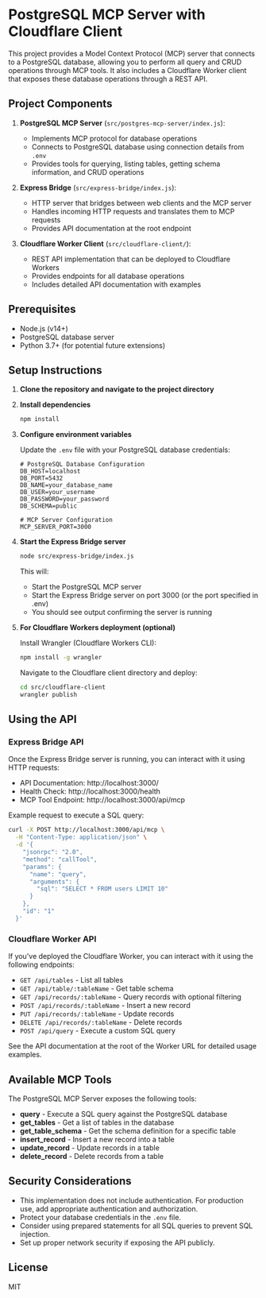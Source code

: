 # PostgreSQL MCP Server with Cloudflare Client

This project provides a Model Context Protocol (MCP) server that connects to a PostgreSQL database, allowing you to perform all query and CRUD operations through MCP tools. It also includes a Cloudflare Worker client that exposes these database operations through a REST API.

## Project Components

1. **PostgreSQL MCP Server** (`src/postgres-mcp-server/index.js`):
   - Implements MCP protocol for database operations
   - Connects to PostgreSQL database using connection details from `.env`
   - Provides tools for querying, listing tables, getting schema information, and CRUD operations

2. **Express Bridge** (`src/express-bridge/index.js`):
   - HTTP server that bridges between web clients and the MCP server
   - Handles incoming HTTP requests and translates them to MCP requests
   - Provides API documentation at the root endpoint

3. **Cloudflare Worker Client** (`src/cloudflare-client/`):
   - REST API implementation that can be deployed to Cloudflare Workers
   - Provides endpoints for all database operations
   - Includes detailed API documentation with examples

## Prerequisites

- Node.js (v14+)
- PostgreSQL database server
- Python 3.7+ (for potential future extensions)

## Setup Instructions

1. **Clone the repository and navigate to the project directory**

2. **Install dependencies**

   ```bash
   npm install
   ```

3. **Configure environment variables**

   Update the `.env` file with your PostgreSQL database credentials:

   ```
   # PostgreSQL Database Configuration
   DB_HOST=localhost
   DB_PORT=5432
   DB_NAME=your_database_name
   DB_USER=your_username
   DB_PASSWORD=your_password
   DB_SCHEMA=public

   # MCP Server Configuration
   MCP_SERVER_PORT=3000
   ```

4. **Start the Express Bridge server**

   ```bash
   node src/express-bridge/index.js
   ```

   This will:
   - Start the PostgreSQL MCP server
   - Start the Express Bridge server on port 3000 (or the port specified in .env)
   - You should see output confirming the server is running

5. **For Cloudflare Workers deployment (optional)**

   Install Wrangler (Cloudflare Workers CLI):

   ```bash
   npm install -g wrangler
   ```

   Navigate to the Cloudflare client directory and deploy:

   ```bash
   cd src/cloudflare-client
   wrangler publish
   ```

## Using the API

### Express Bridge API

Once the Express Bridge server is running, you can interact with it using HTTP requests:

- API Documentation: http://localhost:3000/
- Health Check: http://localhost:3000/health
- MCP Tool Endpoint: http://localhost:3000/api/mcp

Example request to execute a SQL query:

```bash
curl -X POST http://localhost:3000/api/mcp \
  -H "Content-Type: application/json" \
  -d '{
    "jsonrpc": "2.0",
    "method": "callTool",
    "params": {
      "name": "query",
      "arguments": {
        "sql": "SELECT * FROM users LIMIT 10"
      }
    },
    "id": "1"
  }'
```

### Cloudflare Worker API

If you've deployed the Cloudflare Worker, you can interact with it using the following endpoints:

- `GET /api/tables` - List all tables
- `GET /api/table/:tableName` - Get table schema
- `GET /api/records/:tableName` - Query records with optional filtering
- `POST /api/records/:tableName` - Insert a new record
- `PUT /api/records/:tableName` - Update records
- `DELETE /api/records/:tableName` - Delete records
- `POST /api/query` - Execute a custom SQL query

See the API documentation at the root of the Worker URL for detailed usage examples.

## Available MCP Tools

The PostgreSQL MCP Server exposes the following tools:

- **query** - Execute a SQL query against the PostgreSQL database
- **get_tables** - Get a list of tables in the database
- **get_table_schema** - Get the schema definition for a specific table
- **insert_record** - Insert a new record into a table
- **update_record** - Update records in a table
- **delete_record** - Delete records from a table

## Security Considerations

- This implementation does not include authentication. For production use, add appropriate authentication and authorization.
- Protect your database credentials in the `.env` file.
- Consider using prepared statements for all SQL queries to prevent SQL injection.
- Set up proper network security if exposing the API publicly.

## License

MIT
